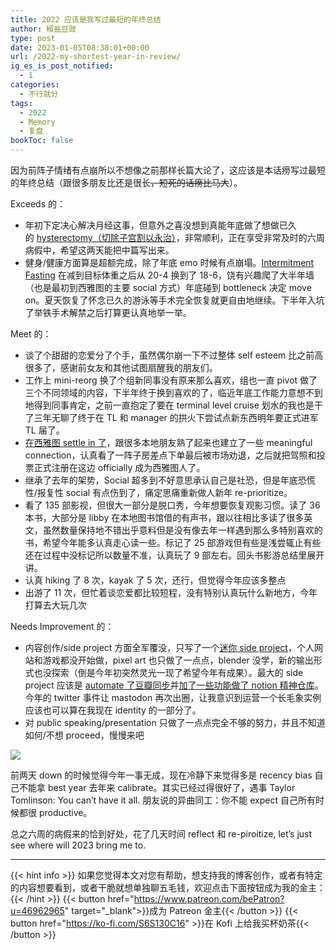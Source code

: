 ```yaml
---
title: 2022 应该是我写过最短的年终总结
author: 椒盐豆豉
type: post
date: 2023-01-05T08:38:01+00:00
url: /2022-my-shortest-year-in-review/
ig_es_is_post_notified:
  - 1
categories:
  - 不行就分
tags:
  - 2022
  - Memory
  - 复盘
bookToc: false
---
```

因为前阵子情绪有点崩所以不想像之前那样长篇大论了，这应该是本话痨写过最短的年终总结（跟很多朋友比还是很长~~，短死的话痨比马大~~）。
<!--more-->

Exceeds 的：

- 年初下定决心解决月经这事，但意外之喜没想到真能年底做了想做已久的 [hysterectomy（切除子宫割以永治）](../hysterectomy-fighting-period-part-1/)，非常顺利，正在享受非常及时的六周病假中，希望这两天能把中篇写出来。
- 健身/健康方面算是超额完成，除了年底 emo 时候有点崩塌。[Intermitment Fasting](../3-healthy-routines/#Intermittent_Fasting_IF) 在减到目标体重之后从 20-4 换到了 18-6，饶有兴趣爬了大半年墙（也是最初到西雅图的主要 social 方式）年底碰到 bottleneck 决定 move on。夏天恢复了怀念已久的游泳等手术完全恢复就更自由地继续。下半年入坑了举铁手术解禁之后打算更认真地举一举。

Meet 的：

- 谈了个甜甜的恋爱分了个手，虽然偶尔崩一下不过整体 self esteem 比之前高很多了，感谢前女友和其他试图扇醒我的朋友们。
- 工作上 mini-reorg 换了个组新同事没有原来那么喜欢，组也一直 pivot 做了三个不同领域的内容，下半年终于换到喜欢的了，临近年底工作能力意想不到地得到同事肯定，之前一直抱定了要在 terminal level cruise 划水的我也是干了三年无聊了终于在 TL 和 manager 的拱火下尝试点新东西明年要正式进军 TL 届了。
- [在西雅图 settle in 了](../bay-area-vs-seattle/)，跟很多本地朋友熟了起来也建立了一些 meaningful connection，认真看了一阵子房差点下单最后被市场劝退，之后就把驾照和投票正式注册在这边 officially 成为西雅图人了。
- 继承了去年的架势，Social 超多到不好意思承认自己是社恐，但是年底恐慌性/报复性 social 有点伤到了，痛定思痛重新做人新年 re-prioritize。
- 看了 135 部影视，但很大一部分是脱口秀，今年想要恢复观影习惯。读了 36 本书，大部分是 libby 在本地图书馆借的有声书，跟以往相比多读了很多英文，虽然数量保持地不错出乎意料但是没有像去年一样遇到那么多特别喜欢的书，希望今年能多认真走心读一些。标记了 25 部游戏但有些是浅尝辄止有些还在过程中没标记所以数量不准，认真玩了 9 部左右。回头书影游总结里展开讲。
- 认真 hiking 了 8 次，kayak 了 5 次，还行，但觉得今年应该多整点
- 出游了 11 次，但忙着谈恋爱都比较短程，没有特别认真玩什么新地方，今年打算去大玩几次

Needs Improvement 的：

- 内容创作/side project 方面全军覆没，只写了一个[迷你 side project](https://github.com/mtfront/mastodon-og-only)，个人网站和游戏都没开始做，pixel art 也只做了一点点，blender 没学，新的输出形式也没探索（倒是今年初突然灵光一现了希望今年有成果）。最大的 side project 应该是 [automate 了豆瓣同步](../douban-notion-backup/)并[加了一些功能做了 notion 精神仓库](https://www.notion.so/2485c762efe040b988531aaa3e45ad25)。今年的 twitter 事件让 mastodon 再次出圈，让我意识到运营一个长毛象实例应该也可以算在我现在 identity 的一部分了。
- 对 public speaking/presentation 只做了一点点完全不够的努力，并且不知道如何/不想 proceed，慢慢来吧

![](https://s3.nl-ams.scw.cloud/mtfront-blog/2023/01/image.png)

前两天 down 的时候觉得今年一事无成，现在冷静下来觉得多是 recency bias 自己不能拿 best year 去年来 calibrate。其实已经过得很好了，遇事 Taylor Tomlinson: You can’t have it all. 朋友说的异曲同工：你不能 expect 自己所有时候都很 productive。

总之六周的病假来的恰到好处，花了几天时间 reflect 和 re-piroitize, let’s just see where will 2023 bring me to.

---
{{< hint info >}}
如果您觉得本文对您有帮助，想支持我的博客创作，或者有特定的内容想要看到，或者干脆就想单独聊五毛钱，欢迎点击下面按钮成为我的金主：
{{< /hint >}}
{{< button href="https://www.patreon.com/bePatron?u=46962965" target="_blank">}}成为 Patreon 金主{{< /button >}}
{{< button href="https://ko-fi.com/S6S130C16" >}}在 Kofi 上给我买杯奶茶{{< /button >}}